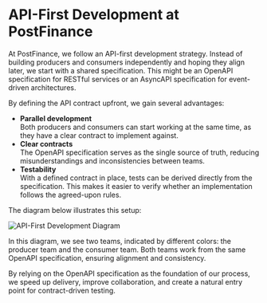 # API-First Development at PostFinance

At PostFinance, we follow an API-first development strategy.
Instead of building producers and consumers independently and hoping they align later, we start with a shared specification.
This might be an OpenAPI specification for RESTful services or an AsyncAPI specification for event-driven architectures.

By defining the API contract upfront, we gain several advantages:

* **Parallel development** \
    Both producers and consumers can start working at the same time, as they have a clear contract to implement against.
* **Clear contracts** \
    The OpenAPI specification serves as the single source of truth, reducing misunderstandings and inconsistencies between teams.
* **Testability** \
    With a defined contract in place, tests can be derived directly from the specification.
    This makes it easier to verify whether an implementation follows the agreed-upon rules.

The diagram below illustrates this setup:

![API-First Development Diagram](../sketches/api-testing-postfinance.png)

In this diagram, we see two teams, indicated by different colors: the producer team and the consumer team.
Both teams work from the same OpenAPI specification, ensuring alignment and consistency.

By relying on the OpenAPI specification as the foundation of our process, we speed up delivery, improve collaboration, and create a natural entry point for contract-driven testing.
